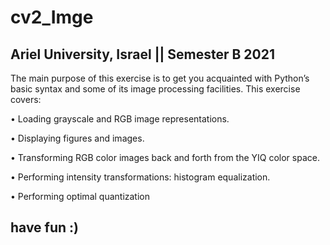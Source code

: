 # cv2_Imge

## Ariel University, Israel || Semester B 2021

The main purpose of this exercise is to get you acquainted with Python’s basic syntax and some of its
image processing facilities. This exercise covers:


• Loading grayscale and RGB image representations.

• Displaying figures and images.

• Transforming RGB color images back and forth from the YIQ color space.

• Performing intensity transformations: histogram equalization.

• Performing optimal quantization


## have fun :)
